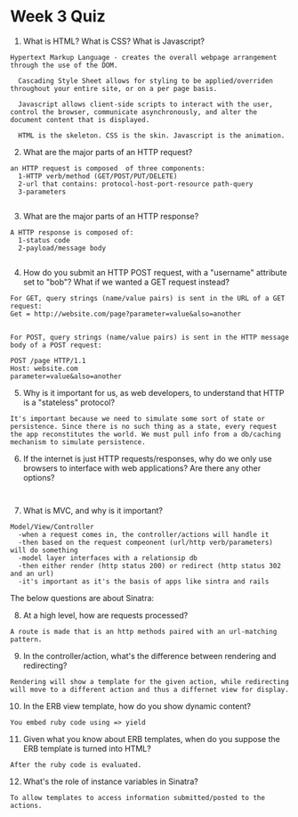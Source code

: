 # Week 3 Quiz

1. What is HTML? What is CSS? What is Javascript?

<pre><code>Hypertext Markup Language - creates the overall webpage arrangement through the use of the DOM.

  Cascading Style Sheet allows for styling to be applied/overriden throughout your entire site, or on a per page basis.
  
  Javascript allows client-side scripts to interact with the user, control the browser, communicate asynchronously, and alter the document content that is displayed.
  
  HTML is the skeleton. CSS is the skin. Javascript is the animation.</code></pre>

2. What are the major parts of an HTTP request?

<pre><code>an HTTP request is composed  of three components:
  1-HTTP verb/method (GET/POST/PUT/DELETE)
  2-url that contains: protocol-host-port-resource path-query
  3-parameters
  </code></pre>

3. What are the major parts of an HTTP response?

<pre><code>A HTTP response is composed of:
  1-status code
  2-payload/message body
  </code></pre>

4. How do you submit an HTTP POST request, with a "username" attribute set to "bob"? What if we wanted a GET request instead?

<pre><code>For GET, query strings (name/value pairs) is sent in the URL of a GET request:
Get = http://website.com/page?parameter=value&also=another


For POST, query strings (name/value pairs) is sent in the HTTP message body of a POST request:

POST /page HTTP/1.1
Host: website.com
parameter=value&also=another
</code></pre>

5. Why is it important for us, as web developers, to understand that HTTP is a "stateless" protocol?

<pre><code>It's important because we need to simulate some sort of state or persistence. Since there is no such thing as a state, every request the app reconstitutes the world. We must pull info from a db/caching mechanism to simulate persistence.
</code></pre>

6. If the internet is just HTTP requests/responses, why do we only use browsers to interface with web applications? Are there any other options?

<pre><code>
</code></pre>

7. What is MVC, and why is it important?

<pre><code>Model/View/Controller
  -when a request comes in, the controller/actions will handle it
  -then based on the request compeonent (url/http verb/parameters) will do something
  -model layer interfaces with a relationsip db
  -then either render (http status 200) or redirect (http status 302 and an url)
  -it's important as it's the basis of apps like sintra and rails
</code></pre>

The below questions are about Sinatra:

8. At a high level, how are requests processed?

<pre><code>A route is made that is an http methods paired with an url-matching pattern.
</code></pre>

9. In the controller/action, what's the difference between rendering and redirecting?

<pre><code>Rendering will show a template for the given action, while redirecting will move to a different action and thus a differnet view for display.
</code></pre>

10. In the ERB view template, how do you show dynamic content?

<pre><code>You embed ruby code using => yield
</code></pre>

11. Given what you know about ERB templates, when do you suppose the ERB template is turned into HTML?

<pre><code>After the ruby code is evaluated.
</code></pre>

12. What's the role of instance variables in Sinatra?

<pre><code>To allow templates to access information submitted/posted to the actions.
</code></pre>